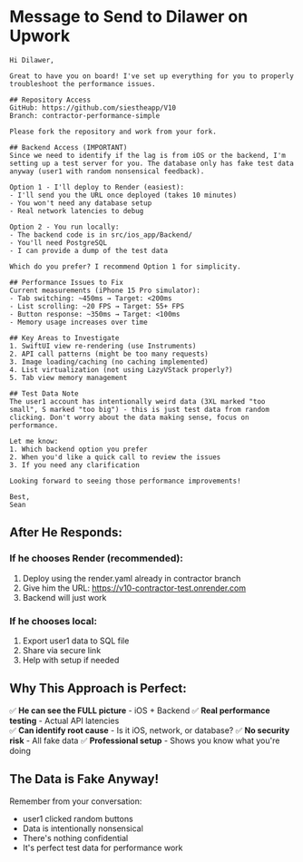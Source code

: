 # Message to Send to Dilawer on Upwork

```
Hi Dilawer,

Great to have you on board! I've set up everything for you to properly troubleshoot the performance issues.

## Repository Access
GitHub: https://github.com/siestheapp/V10
Branch: contractor-performance-simple

Please fork the repository and work from your fork.

## Backend Access (IMPORTANT)
Since we need to identify if the lag is from iOS or the backend, I'm setting up a test server for you. The database only has fake test data anyway (user1 with random nonsensical feedback).

Option 1 - I'll deploy to Render (easiest):
- I'll send you the URL once deployed (takes 10 minutes)
- You won't need any database setup
- Real network latencies to debug

Option 2 - You run locally:
- The backend code is in src/ios_app/Backend/
- You'll need PostgreSQL
- I can provide a dump of the test data

Which do you prefer? I recommend Option 1 for simplicity.

## Performance Issues to Fix
Current measurements (iPhone 15 Pro simulator):
- Tab switching: ~450ms → Target: <200ms
- List scrolling: ~20 FPS → Target: 55+ FPS
- Button response: ~350ms → Target: <100ms
- Memory usage increases over time

## Key Areas to Investigate
1. SwiftUI view re-rendering (use Instruments)
2. API call patterns (might be too many requests)
3. Image loading/caching (no caching implemented)
4. List virtualization (not using LazyVStack properly?)
5. Tab view memory management

## Test Data Note
The user1 account has intentionally weird data (3XL marked "too small", S marked "too big") - this is just test data from random clicking. Don't worry about the data making sense, focus on performance.

Let me know:
1. Which backend option you prefer
2. When you'd like a quick call to review the issues
3. If you need any clarification

Looking forward to seeing those performance improvements!

Best,
Sean
```

## After He Responds:

### If he chooses Render (recommended):
1. Deploy using the render.yaml already in contractor branch
2. Give him the URL: https://v10-contractor-test.onrender.com
3. Backend will just work

### If he chooses local:
1. Export user1 data to SQL file
2. Share via secure link
3. Help with setup if needed

## Why This Approach is Perfect:

✅ **He can see the FULL picture** - iOS + Backend
✅ **Real performance testing** - Actual API latencies  
✅ **Can identify root cause** - Is it iOS, network, or database?
✅ **No security risk** - All fake data
✅ **Professional setup** - Shows you know what you're doing

## The Data is Fake Anyway!

Remember from your conversation:
- user1 clicked random buttons
- Data is intentionally nonsensical
- There's nothing confidential
- It's perfect test data for performance work
